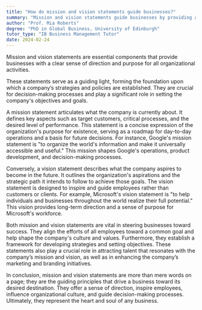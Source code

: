 ```yaml
---
title: "How do mission and vision statements guide businesses?"
summary: "Mission and vision statements guide businesses by providing a clear direction and purpose for all organisational activities."
author: "Prof. Mia Roberts"
degree: "PhD in Global Business, University of Edinburgh"
tutor_type: "IB Business Management Tutor"
date: 2024-02-24
---
```


Mission and vision statements are essential components that provide businesses with a clear sense of direction and purpose for all organizational activities.

These statements serve as a guiding light, forming the foundation upon which a company’s strategies and policies are established. They are crucial for decision-making processes and play a significant role in setting the company's objectives and goals.

A mission statement articulates what the company is currently about. It defines key aspects such as target customers, critical processes, and the desired level of performance. This statement is a concise expression of the organization's purpose for existence, serving as a roadmap for day-to-day operations and a basis for future decisions. For instance, Google's mission statement is "to organize the world's information and make it universally accessible and useful." This mission shapes Google's operations, product development, and decision-making processes.

Conversely, a vision statement describes what the company aspires to become in the future. It outlines the organization's aspirations and the strategic path it intends to follow to achieve those goals. The vision statement is designed to inspire and guide employees rather than customers or clients. For example, Microsoft's vision statement is "to help individuals and businesses throughout the world realize their full potential." This vision provides long-term direction and a sense of purpose for Microsoft's workforce.

Both mission and vision statements are vital in steering businesses toward success. They align the efforts of all employees toward a common goal and help shape the company's culture and values. Furthermore, they establish a framework for developing strategies and setting objectives. These statements also play a crucial role in attracting talent that resonates with the company’s mission and vision, as well as in enhancing the company’s marketing and branding initiatives.

In conclusion, mission and vision statements are more than mere words on a page; they are the guiding principles that drive a business toward its desired destination. They offer a sense of direction, inspire employees, influence organizational culture, and guide decision-making processes. Ultimately, they represent the heart and soul of any business.
    